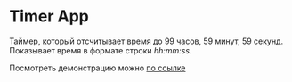 # Timer App

Таймер, который отсчитывает время до 99 часов, 59 минут, 59 секунд. Показывает время в формате строки *hh:mm:ss*.

Посмотреть демонстрацию можно [по ссылке](https://alice2410.github.io/Timer/)